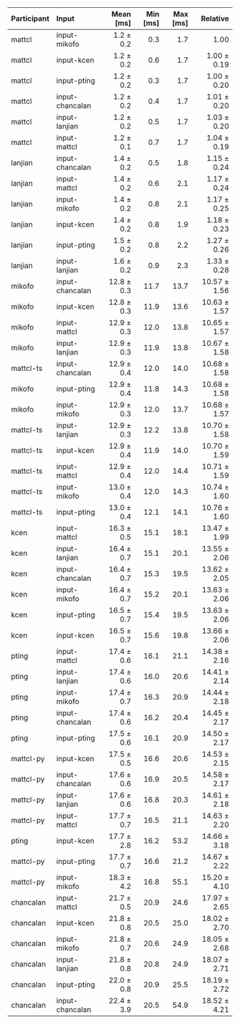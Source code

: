 | Participant | Input | Mean [ms] | Min [ms] | Max [ms] | Relative |
|:---|:---|---:|---:|---:|---:|
| mattcl | input-mikofo | 1.2 ± 0.2 | 0.3 | 1.7 | 1.00 |
| mattcl | input-kcen | 1.2 ± 0.2 | 0.6 | 1.7 | 1.00 ± 0.19 |
| mattcl | input-pting | 1.2 ± 0.2 | 0.3 | 1.7 | 1.00 ± 0.20 |
| mattcl | input-chancalan | 1.2 ± 0.2 | 0.4 | 1.7 | 1.01 ± 0.20 |
| mattcl | input-lanjian | 1.2 ± 0.2 | 0.5 | 1.7 | 1.03 ± 0.20 |
| mattcl | input-mattcl | 1.2 ± 0.1 | 0.7 | 1.7 | 1.04 ± 0.19 |
| lanjian | input-chancalan | 1.4 ± 0.2 | 0.5 | 1.8 | 1.15 ± 0.24 |
| lanjian | input-mattcl | 1.4 ± 0.2 | 0.6 | 2.1 | 1.17 ± 0.24 |
| lanjian | input-mikofo | 1.4 ± 0.2 | 0.8 | 2.1 | 1.17 ± 0.25 |
| lanjian | input-kcen | 1.4 ± 0.2 | 0.8 | 1.9 | 1.18 ± 0.23 |
| lanjian | input-pting | 1.5 ± 0.2 | 0.8 | 2.2 | 1.27 ± 0.26 |
| lanjian | input-lanjian | 1.6 ± 0.2 | 0.9 | 2.3 | 1.33 ± 0.28 |
| mikofo | input-chancalan | 12.8 ± 0.3 | 11.7 | 13.7 | 10.57 ± 1.56 |
| mikofo | input-kcen | 12.8 ± 0.3 | 11.9 | 13.6 | 10.63 ± 1.57 |
| mikofo | input-mattcl | 12.9 ± 0.3 | 12.0 | 13.8 | 10.65 ± 1.57 |
| mikofo | input-lanjian | 12.9 ± 0.3 | 11.9 | 13.8 | 10.67 ± 1.58 |
| mattcl-ts | input-chancalan | 12.9 ± 0.4 | 12.0 | 14.0 | 10.68 ± 1.58 |
| mikofo | input-pting | 12.9 ± 0.4 | 11.8 | 14.3 | 10.68 ± 1.58 |
| mikofo | input-mikofo | 12.9 ± 0.3 | 12.0 | 13.7 | 10.68 ± 1.57 |
| mattcl-ts | input-lanjian | 12.9 ± 0.3 | 12.2 | 13.8 | 10.70 ± 1.58 |
| mattcl-ts | input-kcen | 12.9 ± 0.4 | 11.9 | 14.0 | 10.70 ± 1.59 |
| mattcl-ts | input-mattcl | 12.9 ± 0.4 | 12.0 | 14.4 | 10.71 ± 1.59 |
| mattcl-ts | input-mikofo | 13.0 ± 0.4 | 12.0 | 14.3 | 10.74 ± 1.60 |
| mattcl-ts | input-pting | 13.0 ± 0.4 | 12.1 | 14.1 | 10.76 ± 1.60 |
| kcen | input-mattcl | 16.3 ± 0.5 | 15.1 | 18.1 | 13.47 ± 1.99 |
| kcen | input-lanjian | 16.4 ± 0.7 | 15.1 | 20.1 | 13.55 ± 2.06 |
| kcen | input-chancalan | 16.4 ± 0.7 | 15.3 | 19.5 | 13.62 ± 2.05 |
| kcen | input-mikofo | 16.4 ± 0.7 | 15.2 | 20.1 | 13.63 ± 2.06 |
| kcen | input-pting | 16.5 ± 0.7 | 15.4 | 19.5 | 13.63 ± 2.06 |
| kcen | input-kcen | 16.5 ± 0.7 | 15.6 | 19.8 | 13.66 ± 2.06 |
| pting | input-mattcl | 17.4 ± 0.6 | 16.1 | 21.1 | 14.38 ± 2.16 |
| pting | input-lanjian | 17.4 ± 0.6 | 16.0 | 20.6 | 14.41 ± 2.14 |
| pting | input-mikofo | 17.4 ± 0.7 | 16.3 | 20.9 | 14.44 ± 2.18 |
| pting | input-chancalan | 17.4 ± 0.6 | 16.2 | 20.4 | 14.45 ± 2.17 |
| pting | input-pting | 17.5 ± 0.6 | 16.1 | 20.9 | 14.50 ± 2.17 |
| mattcl-py | input-kcen | 17.5 ± 0.5 | 16.6 | 20.6 | 14.53 ± 2.15 |
| mattcl-py | input-chancalan | 17.6 ± 0.6 | 16.9 | 20.5 | 14.58 ± 2.17 |
| mattcl-py | input-lanjian | 17.6 ± 0.6 | 16.8 | 20.3 | 14.61 ± 2.18 |
| mattcl-py | input-mattcl | 17.7 ± 0.7 | 16.5 | 21.1 | 14.63 ± 2.20 |
| pting | input-kcen | 17.7 ± 2.8 | 16.2 | 53.2 | 14.66 ± 3.18 |
| mattcl-py | input-pting | 17.7 ± 0.7 | 16.6 | 21.2 | 14.67 ± 2.22 |
| mattcl-py | input-mikofo | 18.3 ± 4.2 | 16.8 | 55.1 | 15.20 ± 4.10 |
| chancalan | input-mattcl | 21.7 ± 0.5 | 20.9 | 24.6 | 17.97 ± 2.65 |
| chancalan | input-kcen | 21.8 ± 0.8 | 20.5 | 25.0 | 18.02 ± 2.70 |
| chancalan | input-mikofo | 21.8 ± 0.7 | 20.6 | 24.9 | 18.05 ± 2.68 |
| chancalan | input-lanjian | 21.8 ± 0.8 | 20.8 | 24.9 | 18.07 ± 2.71 |
| chancalan | input-pting | 22.0 ± 0.8 | 20.9 | 25.5 | 18.19 ± 2.72 |
| chancalan | input-chancalan | 22.4 ± 3.9 | 20.5 | 54.9 | 18.52 ± 4.21 |
